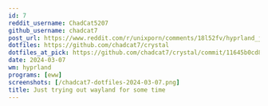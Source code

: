 ```yaml
---
id: 7
reddit_username: ChadCat5207
github_username: chadcat7
post_url: https://www.reddit.com/r/unixporn/comments/18l52fv/hyprland_just_trying_out_wayland_for_some_time/
dotfiles: https://github.com/chadcat7/crystal
dotfiles_at_pick: https://github.com/chadcat7/crystal/commit/11645b0cd8ec1a1d677a2a2637722ebf292a5f71
date: 2024-03-07
wm: hyprland
programs: [eww]
screenshots: [/chadcat7-dotfiles-2024-03-07.png]
title: Just trying out wayland for some time
---
```

